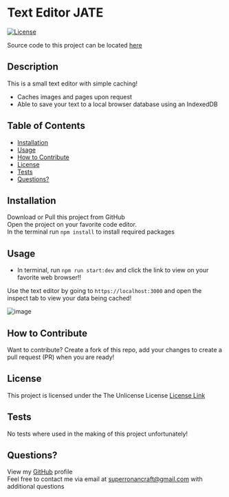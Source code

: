 # Text Editor JATE

[![License](https://img.shields.io/badge/license-Unlicense-blue.svg)](http://unlicense.org/)

Source code to this project can be located [here](server.js)

## Description

This is a small text editor with simple caching!

- Caches images and pages upon request
- Able to save your text to a local browser database using an IndexedDB

## Table of Contents

- [Installation](#installation)
- [Usage](#usage)
- [How to Contribute](#how-to-contribute)
- [License](#license)
- [Tests](#tests)
- [Questions?](#questions)

## Installation

Download or Pull this project from GitHub <br />Open the project on your favorite code editor. <br />In the terminal run `npm install` to install required packages

## Usage

- In terminal, run `npm run start:dev` and click the link to view on your favorite web browser!!

Use the text editor by going to `https://localhost:3000` and open the inspect tab to view your data being cached!

![image](https://github.com/SuperRonanCraft/bootcamp-PWA-Text-Editor/assets/7385626/021d2853-0546-42eb-ac5b-cc2c4bf246cb)


## How to Contribute

Want to contribute? Create a fork of this repo, add your changes to create a pull request (PR) when you are ready!

## License

This project is licensed under the The Unlicense License
[License Link](http://unlicense.org/)

## Tests

No tests where used in the making of this project unfortunately!

## Questions?

View my [GitHub](https://github.com/SuperRonanCraft) profile  
Feel free to contact me via email at superronancraft@gmail.com with additional questions
